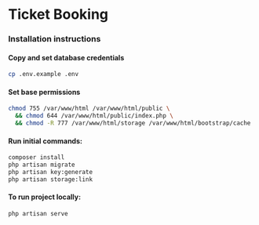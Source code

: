 # Ticket Booking
### Installation instructions
#### Copy and set database credentials
```bash
cp .env.example .env
```
#### Set base permissions
```bash
chmod 755 /var/www/html /var/www/html/public \
  && chmod 644 /var/www/html/public/index.php \
  && chmod -R 777 /var/www/html/storage /var/www/html/bootstrap/cache
```
#### Run initial commands:
```bash
composer install
php artisan migrate
php artisan key:generate
php artisan storage:link
```
#### To run project locally:
```bash
php artisan serve
```
